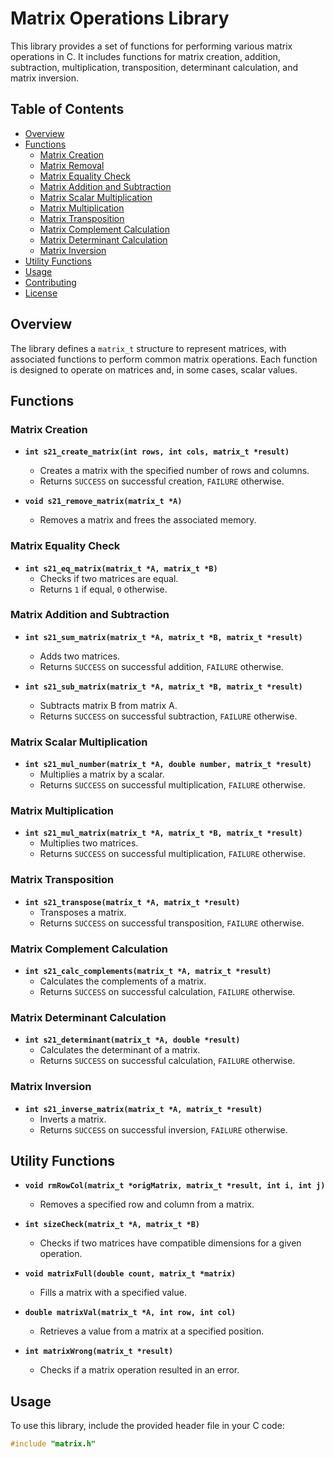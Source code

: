# Matrix Operations Library

This library provides a set of functions for performing various matrix operations in C. It includes functions for matrix creation, addition, subtraction, multiplication, transposition, determinant calculation, and matrix inversion.

## Table of Contents

- [Overview](#overview)
- [Functions](#functions)
  - [Matrix Creation](#matrix-creation)
  - [Matrix Removal](#matrix-removal)
  - [Matrix Equality Check](#matrix-equality-check)
  - [Matrix Addition and Subtraction](#matrix-addition-and-subtraction)
  - [Matrix Scalar Multiplication](#matrix-scalar-multiplication)
  - [Matrix Multiplication](#matrix-multiplication)
  - [Matrix Transposition](#matrix-transposition)
  - [Matrix Complement Calculation](#matrix-complement-calculation)
  - [Matrix Determinant Calculation](#matrix-determinant-calculation)
  - [Matrix Inversion](#matrix-inversion)
- [Utility Functions](#utility-functions)
- [Usage](#usage)
- [Contributing](#contributing)
- [License](#license)

## Overview

The library defines a `matrix_t` structure to represent matrices, with associated functions to perform common matrix operations. Each function is designed to operate on matrices and, in some cases, scalar values.

## Functions

### Matrix Creation

- **`int s21_create_matrix(int rows, int cols, matrix_t *result)`**
  - Creates a matrix with the specified number of rows and columns.
  - Returns `SUCCESS` on successful creation, `FAILURE` otherwise.

- **`void s21_remove_matrix(matrix_t *A)`**
  - Removes a matrix and frees the associated memory.

### Matrix Equality Check

- **`int s21_eq_matrix(matrix_t *A, matrix_t *B)`**
  - Checks if two matrices are equal.
  - Returns `1` if equal, `0` otherwise.

### Matrix Addition and Subtraction

- **`int s21_sum_matrix(matrix_t *A, matrix_t *B, matrix_t *result)`**
  - Adds two matrices.
  - Returns `SUCCESS` on successful addition, `FAILURE` otherwise.

- **`int s21_sub_matrix(matrix_t *A, matrix_t *B, matrix_t *result)`**
  - Subtracts matrix B from matrix A.
  - Returns `SUCCESS` on successful subtraction, `FAILURE` otherwise.

### Matrix Scalar Multiplication

- **`int s21_mul_number(matrix_t *A, double number, matrix_t *result)`**
  - Multiplies a matrix by a scalar.
  - Returns `SUCCESS` on successful multiplication, `FAILURE` otherwise.

### Matrix Multiplication

- **`int s21_mul_matrix(matrix_t *A, matrix_t *B, matrix_t *result)`**
  - Multiplies two matrices.
  - Returns `SUCCESS` on successful multiplication, `FAILURE` otherwise.

### Matrix Transposition

- **`int s21_transpose(matrix_t *A, matrix_t *result)`**
  - Transposes a matrix.
  - Returns `SUCCESS` on successful transposition, `FAILURE` otherwise.

### Matrix Complement Calculation

- **`int s21_calc_complements(matrix_t *A, matrix_t *result)`**
  - Calculates the complements of a matrix.
  - Returns `SUCCESS` on successful calculation, `FAILURE` otherwise.

### Matrix Determinant Calculation

- **`int s21_determinant(matrix_t *A, double *result)`**
  - Calculates the determinant of a matrix.
  - Returns `SUCCESS` on successful calculation, `FAILURE` otherwise.

### Matrix Inversion

- **`int s21_inverse_matrix(matrix_t *A, matrix_t *result)`**
  - Inverts a matrix.
  - Returns `SUCCESS` on successful inversion, `FAILURE` otherwise.

## Utility Functions

- **`void rmRowCol(matrix_t *origMatrix, matrix_t *result, int i, int j)`**
  - Removes a specified row and column from a matrix.

- **`int sizeCheck(matrix_t *A, matrix_t *B)`**
  - Checks if two matrices have compatible dimensions for a given operation.

- **`void matrixFull(double count, matrix_t *matrix)`**
  - Fills a matrix with a specified value.

- **`double matrixVal(matrix_t *A, int row, int col)`**
  - Retrieves a value from a matrix at a specified position.

- **`int matrixWrong(matrix_t *result)`**
  - Checks if a matrix operation resulted in an error.

## Usage

To use this library, include the provided header file in your C code:

```c
#include "matrix.h"
